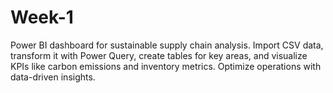 # Week-1
  Power BI dashboard for sustainable supply chain analysis. Import CSV data, transform it with Power Query, create tables for key areas, and visualize KPIs like carbon emissions and inventory metrics. Optimize operations with data-driven insights.
